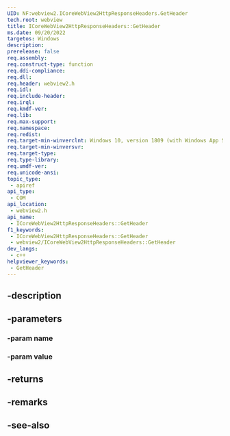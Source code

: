 ```yaml
---
UID: NF:webview2.ICoreWebView2HttpResponseHeaders.GetHeader
tech.root: webview
title: ICoreWebView2HttpResponseHeaders::GetHeader
ms.date: 09/20/2022
targetos: Windows
description: 
prerelease: false
req.assembly: 
req.construct-type: function
req.ddi-compliance: 
req.dll: 
req.header: webview2.h
req.idl: 
req.include-header: 
req.irql: 
req.kmdf-ver: 
req.lib: 
req.max-support: 
req.namespace: 
req.redist: 
req.target-min-winverclnt: Windows 10, version 1809 (with Windows App SDK 1.1 or later)
req.target-min-winversvr: 
req.target-type: 
req.type-library: 
req.umdf-ver: 
req.unicode-ansi: 
topic_type:
 - apiref
api_type:
 - COM
api_location:
 - webview2.h
api_name:
 - ICoreWebView2HttpResponseHeaders::GetHeader
f1_keywords:
 - ICoreWebView2HttpResponseHeaders::GetHeader
 - webview2/ICoreWebView2HttpResponseHeaders::GetHeader
dev_langs:
 - c++
helpviewer_keywords:
 - GetHeader
---
```


## -description

## -parameters

### -param name

### -param value

## -returns

## -remarks

## -see-also

